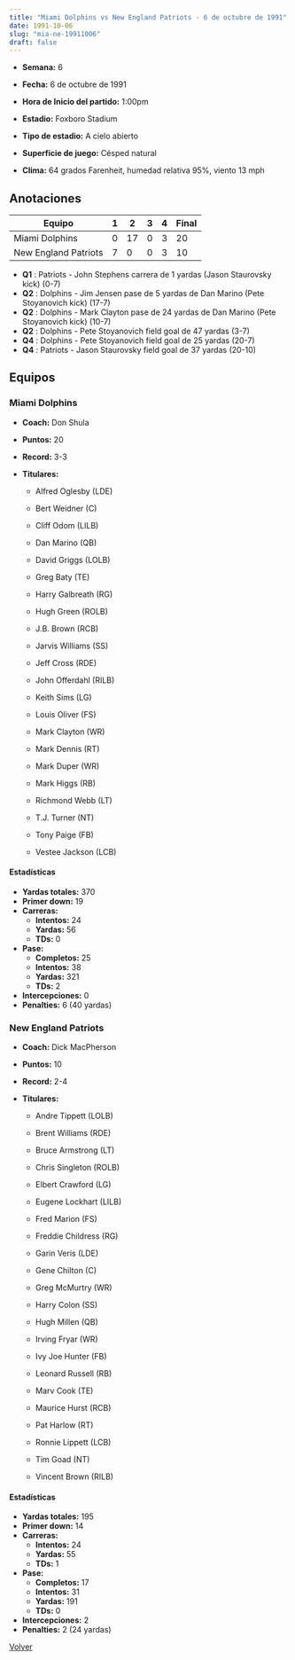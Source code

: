 ```yaml
---
title: "Miami Dolphins vs New England Patriots - 6 de octubre de 1991"
date: 1991-10-06
slug: "mia-ne-19911006"
draft: false
---
```


* **Semana:** 6
* **Fecha:** 6 de octubre de 1991

* **Hora de Inicio del partido:** 1:00pm
* **Estadio:** Foxboro Stadium
* **Tipo de estadio:** A cielo abierto
* **Superficie de juego:** Césped natural
* **Clima:** 64 grados Farenheit, humedad relativa 95%, viento 13 mph





## Anotaciones
| Equipo | 1 | 2 | 3 | 4 | Final |
|--------|---|---|---|---|-------|
| Miami Dolphins  | 0 | 17 | 0 | 3  | 20 |
| New England Patriots  | 7 | 0 | 0 | 3  | 10 |
* **Q1** : Patriots - John Stephens carrera de 1 yardas (Jason Staurovsky kick) (0-7)
* **Q2** : Dolphins - Jim Jensen pase de 5 yardas de Dan Marino (Pete Stoyanovich kick) (17-7)
* **Q2** : Dolphins - Mark Clayton pase de 24 yardas de Dan Marino (Pete Stoyanovich kick) (10-7)
* **Q2** : Dolphins - Pete Stoyanovich field goal de 47 yardas (3-7)
* **Q4** : Dolphins - Pete Stoyanovich field goal de 25 yardas (20-7)
* **Q4** : Patriots - Jason Staurovsky field goal de 37 yardas (20-10)


## Equipos


### Miami Dolphins
* **Coach:** Don Shula
* **Puntos:** 20
* **Record:** 3-3
* **Titulares:** 

  * Alfred Oglesby (LDE) 

  * Bert Weidner (C) 

  * Cliff Odom (LILB) 

  * Dan Marino (QB) 

  * David Griggs (LOLB) 

  * Greg Baty (TE) 

  * Harry Galbreath (RG) 

  * Hugh Green (ROLB) 

  * J.B. Brown (RCB) 

  * Jarvis Williams (SS) 

  * Jeff Cross (RDE) 

  * John Offerdahl (RILB) 

  * Keith Sims (LG) 

  * Louis Oliver (FS) 

  * Mark Clayton (WR) 

  * Mark Dennis (RT) 

  * Mark Duper (WR) 

  * Mark Higgs (RB) 

  * Richmond Webb (LT) 

  * T.J. Turner (NT) 

  * Tony Paige (FB) 

  * Vestee Jackson (LCB) 

#### Estadísticas
* **Yardas totales:** 370
* **Primer down:** 19
* **Carreras:**
  * **Intentos:** 24
  * **Yardas:** 56
  * **TDs:** 0
* **Pase:**
  * **Completos:** 25
  * **Intentos:** 38
  * **Yardas:** 321
  * **TDs:** 2
* **Intercepciones:** 0
* **Penalties:** 6 (40 yardas)

### New England Patriots
* **Coach:** Dick MacPherson
* **Puntos:** 10
* **Record:** 2-4
* **Titulares:** 

  * Andre Tippett (LOLB) 

  * Brent Williams (RDE) 

  * Bruce Armstrong (LT) 

  * Chris Singleton (ROLB) 

  * Elbert Crawford (LG) 

  * Eugene Lockhart (LILB) 

  * Fred Marion (FS) 

  * Freddie Childress (RG) 

  * Garin Veris (LDE) 

  * Gene Chilton (C) 

  * Greg McMurtry (WR) 

  * Harry Colon (SS) 

  * Hugh Millen (QB) 

  * Irving Fryar (WR) 

  * Ivy Joe Hunter (FB) 

  * Leonard Russell (RB) 

  * Marv Cook (TE) 

  * Maurice Hurst (RCB) 

  * Pat Harlow (RT) 

  * Ronnie Lippett (LCB) 

  * Tim Goad (NT) 

  * Vincent Brown (RILB) 

#### Estadísticas
* **Yardas totales:** 195
* **Primer down:** 14
* **Carreras:**
  * **Intentos:** 24
  * **Yardas:** 55
  * **TDs:** 1
* **Pase:**
  * **Completos:** 17
  * **Intentos:** 31
  * **Yardas:** 191
  * **TDs:** 0
* **Intercepciones:** 2
* **Penalties:** 2 (24 yardas)


[Volver](/historia/1991)
